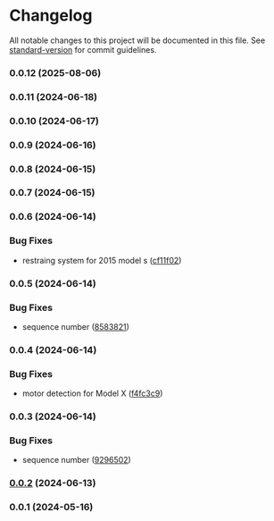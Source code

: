 # Changelog

All notable changes to this project will be documented in this file. See [standard-version](https://github.com/conventional-changelog/standard-version) for commit guidelines.

### 0.0.12 (2025-08-06)

### 0.0.11 (2024-06-18)

### 0.0.10 (2024-06-17)

### 0.0.9 (2024-06-16)

### 0.0.8 (2024-06-15)

### 0.0.7 (2024-06-15)

### 0.0.6 (2024-06-14)


### Bug Fixes

* restraing system for 2015 model s ([cf11f02](https://github.com/teslahunt/tesla-vin/commit/cf11f020fbba3538ab7669f9c3d0a9904c7a83d9))

### 0.0.5 (2024-06-14)


### Bug Fixes

* sequence number ([8583821](https://github.com/teslahunt/tesla-vin/commit/8583821d2ef43fb63bf69661dc3ca708f7894aa6))

### 0.0.4 (2024-06-14)


### Bug Fixes

* motor detection for Model X ([f4fc3c9](https://github.com/teslahunt/tesla-vin/commit/f4fc3c9dd3a10b05982a5f1a20a050929a7e5eed))

### 0.0.3 (2024-06-14)


### Bug Fixes

* sequence number ([9296502](https://github.com/teslahunt/tesla-vin/commit/9296502b714635b91f734a9602e4487ce6c4fd6d))

### [0.0.2](https://github.com/teslahunt/tesla-vin/compare/v0.0.1...v0.0.2) (2024-06-13)

### 0.0.1 (2024-05-16)
